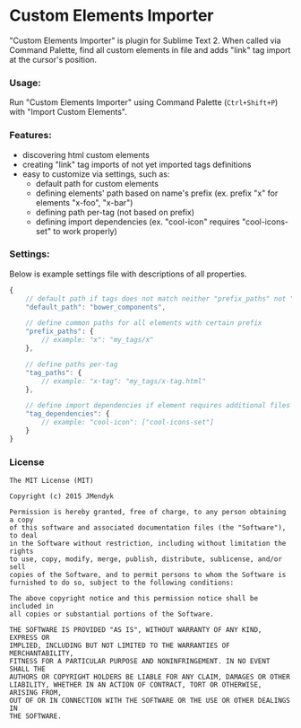 # Custom Elements Importer
"Custom Elements Importer" is plugin for Sublime Text 2. When called via Command Palette, find all custom elements in file and adds "link" tag import at the cursor's position.

### Usage:
Run "Custom Elements Importer" using Command Palette (`Ctrl+Shift+P`) with "Import Custom Elements".

### Features:
- discovering html custom elements
- creating "link" tag imports of not yet imported tags definitions
- easy to customize via settings, such as:
  - default path for custom elements
  - defining elements' path based on name's prefix (ex. prefix "x" for elements "x-foo", "x-bar")
  - defining path per-tag (not based on prefix)
  - defining import dependencies (ex. "cool-icon" requires "cool-icons-set" to work properly)

### Settings:
Below is example settings file with descriptions of all properties.
```javascript
{
	// default path if tags does not match neither "prefix_paths" not "tag_paths"
	"default_path": "bower_components",

	// define common paths for all elements with certain prefix
	"prefix_paths": {
		// example: "x": "my_tags/x"
	},

	// define paths per-tag
	"tag_paths": {
		// example: "x-tag": "my_tags/x-tag.html"
	},

	// define import dependencies if element requires additional files
	"tag_dependencies": {
		// example: "cool-icon": ["cool-icons-set"] 
	}
}
```

### License
```
The MIT License (MIT)

Copyright (c) 2015 JMendyk

Permission is hereby granted, free of charge, to any person obtaining a copy
of this software and associated documentation files (the "Software"), to deal
in the Software without restriction, including without limitation the rights
to use, copy, modify, merge, publish, distribute, sublicense, and/or sell
copies of the Software, and to permit persons to whom the Software is
furnished to do so, subject to the following conditions:

The above copyright notice and this permission notice shall be included in
all copies or substantial portions of the Software.

THE SOFTWARE IS PROVIDED "AS IS", WITHOUT WARRANTY OF ANY KIND, EXPRESS OR
IMPLIED, INCLUDING BUT NOT LIMITED TO THE WARRANTIES OF MERCHANTABILITY,
FITNESS FOR A PARTICULAR PURPOSE AND NONINFRINGEMENT. IN NO EVENT SHALL THE
AUTHORS OR COPYRIGHT HOLDERS BE LIABLE FOR ANY CLAIM, DAMAGES OR OTHER
LIABILITY, WHETHER IN AN ACTION OF CONTRACT, TORT OR OTHERWISE, ARISING FROM,
OUT OF OR IN CONNECTION WITH THE SOFTWARE OR THE USE OR OTHER DEALINGS IN
THE SOFTWARE.
```

